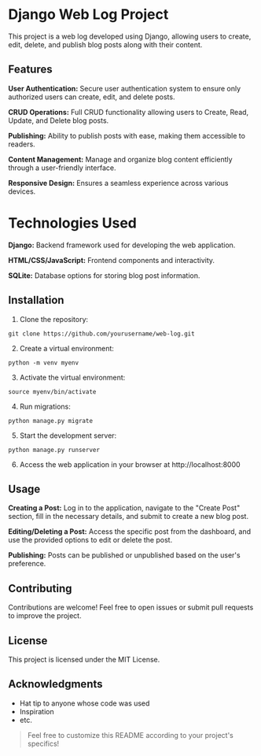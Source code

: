 # Django Web Log Project 
This project is a web log developed using Django, allowing users to create, edit, delete, and publish blog posts along with their content.
## Features
**User Authentication:** Secure user authentication system to ensure only authorized users can create, edit, and delete posts.

**CRUD Operations:** Full CRUD functionality allowing users to Create, Read, Update, and Delete blog posts.

**Publishing:** Ability to publish posts with ease, making them accessible to readers.

**Content Management:** Manage and organize blog content efficiently through a user-friendly interface.

**Responsive Design:** Ensures a seamless experience across various devices.

# Technologies Used
**Django:** Backend framework used for developing the web application.

**HTML/CSS/JavaScript:** Frontend components and interactivity.

**SQLite:** Database options for storing blog post information.

## Installation
1. Clone the repository:
```
git clone https://github.com/yourusername/web-log.git
```
2. Create a virtual environment:
```
python -m venv myenv
``` 
3. Activate the virtual environment:
```
source myenv/bin/activate

```
4. Run migrations:
```
python manage.py migrate

```
5. Start the development server:
```
python manage.py runserver
```
6. Access the web application in your browser at http://localhost:8000

## Usage
**Creating a Post:** Log in to the application, navigate to the "Create Post" section, fill in the necessary details, and submit to create a new blog post.

**Editing/Deleting a Post:** Access the specific post from the dashboard, and use the provided options to edit or delete the post.

**Publishing:** Posts can be published or unpublished based on the user's preference.

## Contributing
Contributions are welcome! Feel free to open issues or submit pull requests to improve the project.

## License
This project is licensed under the MIT License.

## Acknowledgments
- Hat tip to anyone whose code was used
- Inspiration
- etc.

> Feel free to customize this README according to your project's specifics!

